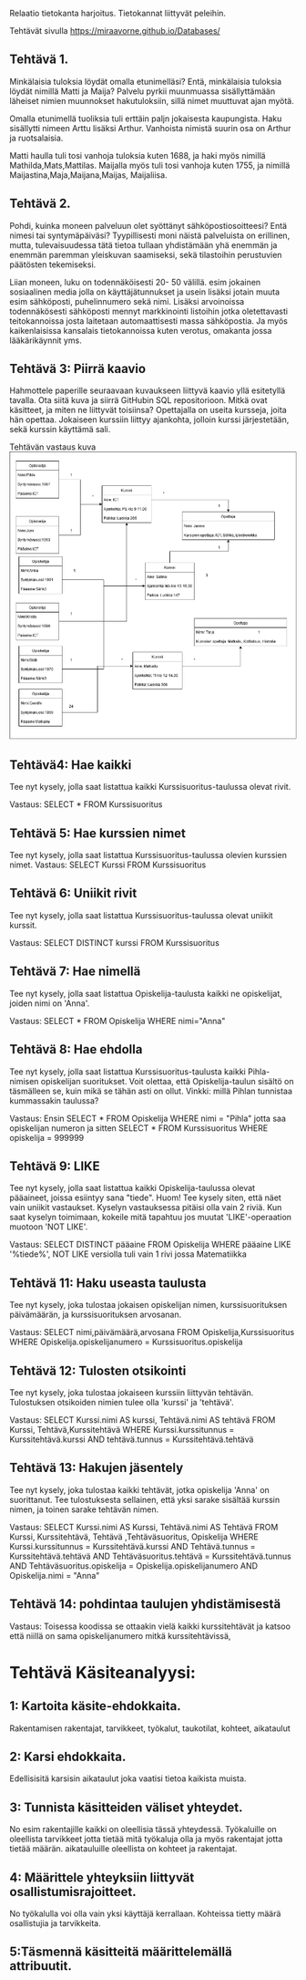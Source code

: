 Relaatio tietokanta harjoitus. Tietokannat liittyvät peleihin.

Tehtävät sivulla https://miraavorne.github.io/Databases/

## Tehtävä 1.
Minkälaisia tuloksia löydät omalla etunimelläsi? Entä, minkälaisia tuloksia löydät nimillä Matti ja Maija? Palvelu pyrkii muunmuassa sisällyttämään läheiset nimien muunnokset hakutuloksiin, sillä nimet muuttuvat ajan myötä. 

Omalla etunimellä tuoliksia tuli erttäin paljn jokaisesta kaupungista. Haku sisällytti nimeen Arttu lisäksi Arthur. Vanhoista nimistä suurin osa on Arthur ja ruotsalaisia.

Matti haulla tuli tosi vanhoja tuloksia kuten 1688, ja haki myös nimillä Mathilda,Mats,Mattilas.
Maijalla myös tuli tosi vanhoja kuten 1755, ja nimillä Maijastina,Maja,Maijana,Maijas, Maijaliisa.


## Tehtävä 2.
Pohdi, kuinka moneen palveluun olet syöttänyt sähköpostiosoitteesi? Entä nimesi tai syntymäpäiväsi? Tyypillisesti moni näistä palveluista on erillinen, mutta, tulevaisuudessa tätä tietoa tullaan yhdistämään yhä enemmän ja enemmän paremman yleiskuvan saamiseksi, sekä tilastoihin perustuvien päätösten tekemiseksi.

Liian moneen, luku on todennäköisesti 20- 50 välillä. esim jokainen sosiaalinen media jolla on käyttäjätunnukset ja usein lisäksi jotain muuta esim sähköposti, puhelinnumero sekä nimi.
Lisäksi arvoinoissa todennäkösesti sähköposti mennyt markkinointi listoihin jotka oletettavasti teitokannoissa josta laitetaan automaattisesti massa sähköpostia.
Ja myös kaikenlaisissa kansalais tietokannoissa kuten verotus, omakanta jossa lääkärikäynnit yms.

## Tehtävä 3: Piirrä kaavio
Hahmottele paperille seuraavaan kuvaukseen liittyvä kaavio yllä esitetyllä tavalla. Ota siitä kuva ja siirrä GitHubin SQL repositorioon. Mitkä ovat käsitteet, ja miten ne liittyvät toisiinsa?
Opettajalla on useita kursseja, joita hän opettaa. Jokaiseen kurssiin liittyy ajankohta, jolloin kurssi järjestetään, sekä kurssin käyttämä sali.

Tehtävän vastaus kuva ![alt text](Relaatiotietokanta/electron-react.devtools/Pictures/RelaatiotietokantaTehtävä.drawio(3).png)

## Tehtävä4: Hae kaikki
Tee nyt kysely, jolla saat listattua kaikki Kurssisuoritus-taulussa olevat rivit. 

Vastaus: SELECT * FROM Kurssisuoritus

## Tehtävä 5: Hae kurssien nimet
Tee nyt kysely, jolla saat listattua Kurssisuoritus-taulussa olevien kurssien nimet. 
Vastaus: SELECT Kurssi FROM Kurssisuoritus

## Tehtävä 6: Uniikit rivit
Tee nyt kysely, jolla saat listattua Kurssisuoritus-taulussa olevat uniikit kurssit.

Vastaus: SELECT DISTINCT kurssi FROM  Kurssisuoritus

## Tehtävä 7: Hae nimellä
Tee nyt kysely, jolla saat listattua Opiskelija-taulusta kaikki ne opiskelijat, joiden nimi on 'Anna'.

Vastaus: SELECT * FROM Opiskelija WHERE nimi="Anna"

## Tehtävä 8: Hae ehdolla
Tee nyt kysely, jolla saat listattua Kurssisuoritus-taulusta kaikki Pihla-nimisen opiskelijan suoritukset. Voit olettaa, että Opiskelija-taulun sisältö on täsmälleen se, kuin mikä se tähän asti on ollut. Vinkki: millä Pihlan tunnistaa kummassakin taulussa?

Vastaus: Ensin SELECT * FROM Opiskelija WHERE nimi = "Pihla" jotta saa opiskelijan numeron ja sitten SELECT * FROM Kurssisuoritus WHERE opiskelija = 999999 

## Tehtävä 9: LIKE
Tee nyt kysely, jolla saat listattua kaikki Opiskelija-taulussa olevat pääaineet, joissa esiintyy sana "tiede".
Huom! Tee kysely siten, että näet vain uniikit vastaukset. Kyselyn vastauksessa pitäisi olla vain 2 riviä. Kun saat kyselyn toimimaan, kokeile mitä tapahtuu jos muutat 'LIKE'-operaation muotoon 'NOT LIKE'.

Vastaus: SELECT  DISTINCT pääaine FROM Opiskelija WHERE pääaine  LIKE  '%tiede%', NOT LIKE versiolla tuli vain 1 rivi jossa Matematiikka
## Tehtävä 11: Haku useasta taulusta
Tee nyt kysely, joka tulostaa jokaisen opiskelijan nimen, kurssisuorituksen päivämäärän, ja kurssisuorituksen arvosanan.

Vastaus: SELECT nimi,päivämäärä,arvosana FROM Opiskelija,Kurssisuoritus WHERE Opiskelija.opiskelijanumero = Kurssisuoritus.opiskelija

## Tehtävä 12: Tulosten otsikointi
Tee nyt kysely, joka tulostaa jokaiseen kurssiin liittyvän tehtävän. Tulostuksen otsikoiden nimien tulee olla 'kurssi' ja 'tehtävä'.

Vastaus: SELECT Kurssi.nimi AS kurssi, Tehtävä.nimi AS tehtävä FROM Kurssi, Tehtävä,Kurssitehtävä WHERE Kurssi.kurssitunnus = Kurssitehtävä.kurssi AND tehtävä.tunnus = Kurssitehtävä.tehtävä

## Tehtävä 13: Hakujen jäsentely
Tee nyt kysely, joka tulostaa kaikki tehtävät, jotka opiskelija 'Anna' on suorittanut. Tee tulostuksesta sellainen, että yksi sarake sisältää kurssin nimen, ja toinen sarake tehtävän nimen.

Vastaus: SELECT Kurssi.nimi AS Kurssi, Tehtävä.nimi AS Tehtävä FROM Kurssi, Kurssitehtävä, Tehtävä ,Tehtäväsuoritus, Opiskelija
    WHERE  Kurssi.kurssitunnus = Kurssitehtävä.kurssi AND Tehtävä.tunnus = Kurssitehtävä.tehtävä AND Tehtäväsuoritus.tehtävä = Kurssitehtävä.tunnus AND Tehtäväsuoritus.opiskelija = Opiskelija.opiskelijanumero
AND Opiskelija.nimi = "Anna"

## Tehtävä 14: pohdintaa taulujen yhdistämisestä
Vastaus: Toisessa koodissa se ottaakin vielä kaikki kurssitehtävät ja katsoo että niillä on sama opiskelijanumero mitkä kurssitehtävissä, 

# Tehtävä Käsiteanalyysi:
## 1: Kartoita käsite-ehdokkaita.
Rakentamisen  rakentajat, tarvikkeet, työkalut, taukotilat, kohteet, aikataulut

## 2: Karsi ehdokkaita.
Edellisisitä karsisin aikataulut joka vaatisi tietoa kaikista muista.

## 3: Tunnista käsitteiden väliset yhteydet.
No esim rakentajille kaikki on oleellisia tässä yhteydessä. Työkaluille on oleellista tarvikkeet jotta tietää mitä työkaluja olla ja myös rakentajat jotta tietää määrän.
aikatauluille oleellista on kohteet ja rakentajat.

## 4: Määrittele yhteyksiin liittyvät osallistumisrajoitteet.
No työkalulla voi olla vain yksi käyttäjä kerrallaan. Kohteissa tietty määrä osallistujia ja tarvikkeita.

## 5:Täsmennä käsitteitä määrittelemällä attribuutit.
